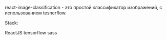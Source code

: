 react-image-classification - это простой классификатор изображений, с использованием tesnerflow.


Stack:

ReactJS
tensorflow
sass
